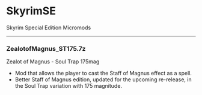 # SkyrimSE
Skyrim Special Edition Micromods

-------------------------
### ZealotofMagnus_ST175.7z
Zealot of Magnus - Soul Trap 175mag
* Mod that allows the player to cast the Staff of Magnus effect as a spell.
* Better Staff of Magnus edition, updated for the upcoming re-release, in the Soul Trap variation with 175 magnitude.
